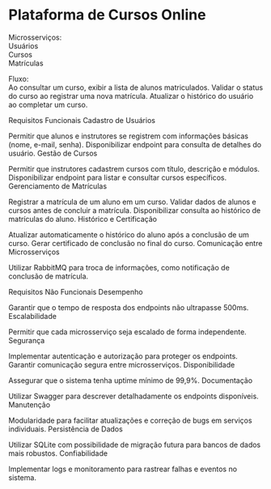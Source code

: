 # Plataforma de Cursos Online
Microsserviços: <br> Usuários <br> Cursos <br> Matrículas <br>

Fluxo: <br>
Ao consultar um curso, exibir a lista de alunos matriculados.
Validar o status do curso ao registrar uma nova matrícula.
Atualizar o histórico do usuário ao completar um curso.

Requisitos Funcionais
Cadastro de Usuários

Permitir que alunos e instrutores se registrem com informações básicas (nome, e-mail, senha).
Disponibilizar endpoint para consulta de detalhes do usuário.
Gestão de Cursos

Permitir que instrutores cadastrem cursos com título, descrição e módulos.
Disponibilizar endpoint para listar e consultar cursos específicos.
Gerenciamento de Matrículas

Registrar a matrícula de um aluno em um curso.
Validar dados de alunos e cursos antes de concluir a matrícula.
Disponibilizar consulta ao histórico de matrículas do aluno.
Histórico e Certificação

Atualizar automaticamente o histórico do aluno após a conclusão de um curso.
Gerar certificado de conclusão no final do curso.
Comunicação entre Microsserviços

Utilizar RabbitMQ para troca de informações, como notificação de conclusão de matrícula.



Requisitos Não Funcionais
Desempenho

Garantir que o tempo de resposta dos endpoints não ultrapasse 500ms.
Escalabilidade

Permitir que cada microsserviço seja escalado de forma independente.
Segurança

Implementar autenticação e autorização para proteger os endpoints.
Garantir comunicação segura entre microsserviços.
Disponibilidade

Assegurar que o sistema tenha uptime mínimo de 99,9%.
Documentação

Utilizar Swagger para descrever detalhadamente os endpoints disponíveis.
Manutenção

Modularidade para facilitar atualizações e correção de bugs em serviços individuais.
Persistência de Dados

Utilizar SQLite com possibilidade de migração futura para bancos de dados mais robustos.
Confiabilidade

Implementar logs e monitoramento para rastrear falhas e eventos no sistema.
